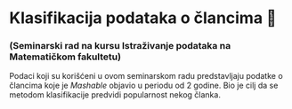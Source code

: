 # Klasifikacija podataka o člancima :book:
### (Seminarski rad na kursu Istraživanje podataka na Matematičkom fakultetu)

Podaci koji su korišćeni u ovom seminarskom radu predstavljaju podatke 
o člancima koje je <i>Mashable</i> objavio u periodu od 2 godine. 
Bio je cilj da se metodom klasifikacije predvidi popularnost nekog članka.

 
